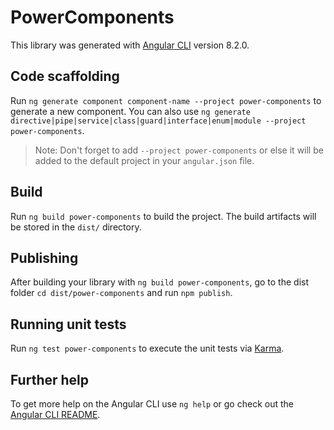 # PowerComponents

This library was generated with [Angular CLI](https://github.com/angular/angular-cli) version 8.2.0.

## Code scaffolding

Run `ng generate component component-name --project power-components` to generate a new component. You can also use `ng generate directive|pipe|service|class|guard|interface|enum|module --project power-components`.
> Note: Don't forget to add `--project power-components` or else it will be added to the default project in your `angular.json` file. 

## Build

Run `ng build power-components` to build the project. The build artifacts will be stored in the `dist/` directory.

## Publishing

After building your library with `ng build power-components`, go to the dist folder `cd dist/power-components` and run `npm publish`.

## Running unit tests

Run `ng test power-components` to execute the unit tests via [Karma](https://karma-runner.github.io).

## Further help

To get more help on the Angular CLI use `ng help` or go check out the [Angular CLI README](https://github.com/angular/angular-cli/blob/master/README.md).
